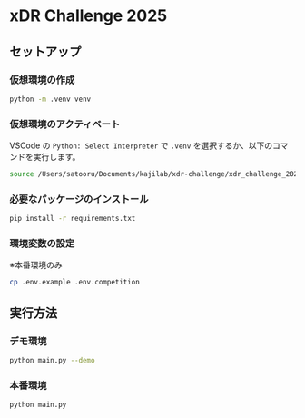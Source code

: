 # xDR Challenge 2025

## セットアップ
### 仮想環境の作成
```bash
python -m .venv venv
```

### 仮想環境のアクティベート
VSCode の `Python: Select Interpreter` で `.venv` を選択するか、以下のコマンドを実行します。

```bash
source /Users/satooru/Documents/kajilab/xdr-challenge/xdr_challenge_2025/.venv/bin/activate
```

### 必要なパッケージのインストール
```bash
pip install -r requirements.txt
```

### 環境変数の設定
※本番環境のみ

```bash
cp .env.example .env.competition
```


## 実行方法
### デモ環境
```bash
python main.py --demo
```

### 本番環境
```bash
python main.py
```
